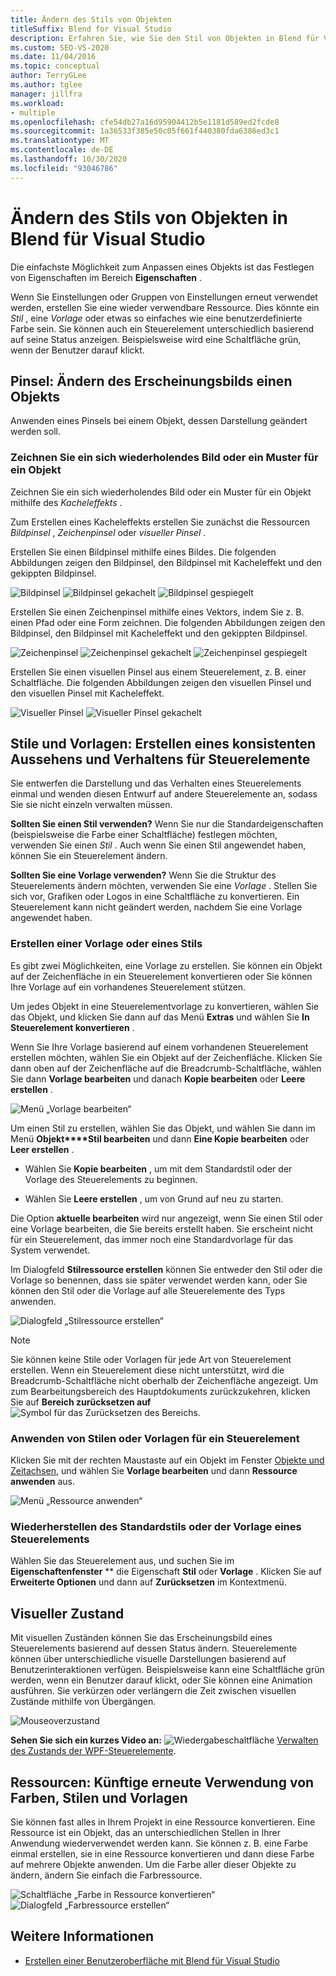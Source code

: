 ```yaml
---
title: Ändern des Stils von Objekten
titleSuffix: Blend for Visual Studio
description: Erfahren Sie, wie Sie den Stil von Objekten in Blend für Visual Studio ändern, indem Sie Pinsel anwenden, visuelle Zustände festlegen und wiederverwendbare Stile und Vorlagen anwenden.
ms.custom: SEO-VS-2020
ms.date: 11/04/2016
ms.topic: conceptual
author: TerryGLee
ms.author: tglee
manager: jillfra
ms.workload:
- multiple
ms.openlocfilehash: cfe54db27a16d95904412b5e1181d589ed2fcde8
ms.sourcegitcommit: 1a36533f385e50c05f661f440380fda6386ed3c1
ms.translationtype: MT
ms.contentlocale: de-DE
ms.lasthandoff: 10/30/2020
ms.locfileid: "93046786"
---
```

# <a name="modify-the-style-of-objects-in-blend-for-visual-studio"></a>Ändern des Stils von Objekten in Blend für Visual Studio

Die einfachste Möglichkeit zum Anpassen eines Objekts ist das Festlegen von Eigenschaften im Bereich **Eigenschaften** .

Wenn Sie Einstellungen oder Gruppen von Einstellungen erneut verwendet werden, erstellen Sie eine wieder verwendbare Ressource. Dies könnte ein *Stil* , eine *Vorlage* oder etwas so einfaches wie eine benutzerdefinierte Farbe sein. Sie können auch ein Steuerelement unterschiedlich basierend auf seine Status anzeigen. Beispielsweise wird eine Schaltfläche grün, wenn der Benutzer darauf klickt.

## <a name="brushes-modify-the-appearance-of-an-object"></a>Pinsel: Ändern des Erscheinungsbilds einen Objekts

Anwenden eines Pinsels bei einem Objekt, dessen Darstellung geändert werden soll.

### <a name="paint-a-repeating-image-or-pattern-on-an-object"></a>Zeichnen Sie ein sich wiederholendes Bild oder ein Muster für ein Objekt

Zeichnen Sie ein sich wiederholendes Bild oder ein Muster für ein Objekt mithilfe des *Kacheleffekts* .

Zum Erstellen eines Kacheleffekts erstellen Sie zunächst die Ressourcen *Bildpinsel* , *Zeichenpinsel* oder *visueller Pinsel* .

Erstellen Sie einen Bildpinsel mithilfe eines Bildes. Die folgenden Abbildungen zeigen den Bildpinsel, den Bildpinsel mit Kacheleffekt und den gekippten Bildpinsel.

![Bildpinsel](../designers/media/81f84f56-906d-456b-8288-d77da1e01e31.png) ![Bildpinsel gekachelt](../designers/media/d3782ca8-64da-47a4-a095-c6cdd0fa47a2.png) ![Bildpinsel gespiegelt](../designers/media/38ae3691-f3f1-4a1e-82ca-c7fa164bf56e.png)

Erstellen Sie einen Zeichenpinsel mithilfe eines Vektors, indem Sie z. B. einen Pfad oder eine Form zeichnen. Die folgenden Abbildungen zeigen den Bildpinsel, den Bildpinsel mit Kacheleffekt und den gekippten Bildpinsel.

![Zeichenpinsel](../designers/media/197666ac-ef57-4c5c-9779-669e991a00a5.png) ![Zeichenpinsel gekachelt](../designers/media/ba09cda3-4cee-40ba-b3d4-edc032158bdc.png) ![Zeichenpinsel gespiegelt](../designers/media/15bf6021-620c-4490-9eae-086153d3f14f.png)

Erstellen Sie einen visuellen Pinsel aus einem Steuerelement, z. B. einer Schaltfläche. Die folgenden Abbildungen zeigen den visuellen Pinsel und den visuellen Pinsel mit Kacheleffekt.

![Visueller Pinsel](../designers/media/fb6c90e0-153c-48fe-b563-e601beac6227.png) ![Visueller Pinsel gekachelt](../designers/media/e261b99f-7d8f-4d91-bc84-19c7beccc255.png)

## <a name="styles-and-templates-create-a-consistent-look-and-feel-across-controls"></a>Stile und Vorlagen: Erstellen eines konsistenten Aussehens und Verhaltens für Steuerelemente

Sie entwerfen die Darstellung und das Verhalten eines Steuerelements einmal und wenden diesen Entwurf auf andere Steuerelemente an, sodass Sie sie nicht einzeln verwalten müssen.

**Sollten Sie einen Stil verwenden?** Wenn Sie nur die Standardeigenschaften (beispielsweise die Farbe einer Schaltfläche) festlegen möchten, verwenden Sie einen *Stil* . Auch wenn Sie einen Stil angewendet haben, können Sie ein Steuerelement ändern.

**Sollten Sie eine Vorlage verwenden?** Wenn Sie die Struktur des Steuerelements ändern möchten, verwenden Sie eine *Vorlage* . Stellen Sie sich vor, Grafiken oder Logos in eine Schaltfläche zu konvertieren. Ein Steuerelement kann nicht geändert werden, nachdem Sie eine Vorlage angewendet haben.

### <a name="create-a-template-or-style"></a>Erstellen einer Vorlage oder eines Stils

Es gibt zwei Möglichkeiten, eine Vorlage zu erstellen. Sie können ein Objekt auf der Zeichenfläche in ein Steuerelement konvertieren oder Sie können Ihre Vorlage auf ein vorhandenes Steuerelement stützen.

Um jedes Objekt in eine Steuerelementvorlage zu konvertieren, wählen Sie das Objekt, und klicken Sie dann auf das Menü **Extras** und wählen Sie **In Steuerelement konvertieren** .

Wenn Sie Ihre Vorlage basierend auf einem vorhandenen Steuerelement erstellen möchten, wählen Sie ein Objekt auf der Zeichenfläche. Klicken Sie dann oben auf der Zeichenfläche auf die Breadcrumb-Schaltfläche, wählen Sie dann **Vorlage bearbeiten** und danach **Kopie bearbeiten** oder **Leere erstellen** .

![Menü „Vorlage bearbeiten“](../designers/media/5ebdb33f-aad2-4c10-a328-5e8b04c56a36.png)

Um einen Stil zu erstellen, wählen Sie das Objekt, und wählen Sie dann im Menü **Objekt****Stil bearbeiten** und dann **Eine Kopie bearbeiten** oder **Leer erstellen** .

- Wählen Sie **Kopie bearbeiten** , um mit dem Standardstil oder der Vorlage des Steuerelements zu beginnen.

- Wählen Sie **Leere erstellen** , um von Grund auf neu zu starten.

Die Option **aktuelle bearbeiten** wird nur angezeigt, wenn Sie einen Stil oder eine Vorlage bearbeiten, die Sie bereits erstellt haben. Sie erscheint nicht für ein Steuerelement, das immer noch eine Standardvorlage für das System verwendet.

Im Dialogfeld **Stilressource erstellen** können Sie entweder den Stil oder die Vorlage so benennen, dass sie später verwendet werden kann, oder Sie können den Stil oder die Vorlage auf alle Steuerelemente des Typs anwenden.

![Dialogfeld „Stilressource erstellen“](../designers/media/4818ee6a-ce60-4b79-91c8-3b1871829eea.png)

> [!NOTE]
> Sie können keine Stile oder Vorlagen für jede Art von Steuerelement erstellen. Wenn ein Steuerelement diese nicht unterstützt, wird die Breadcrumb-Schaltfläche nicht oberhalb der Zeichenfläche angezeigt.
> Um zum Bearbeitungsbereich des Hauptdokuments zurückzukehren, klicken Sie auf **Bereich zurücksetzen auf** ![Symbol für das Zurücksetzen des Bereichs](../designers/media/55844eb3-ed98-4f20-aa66-a6f5b23eeb2b.png).

### <a name="apply-a-style-or-template-to-a-control"></a>Anwenden von Stilen oder Vorlagen für ein Steuerelement

Klicken Sie mit der rechten Maustaste auf ein Objekt im Fenster [Objekte und Zeitachsen](../xaml-tools/creating-a-ui-by-using-blend-for-visual-studio.md#objects-and-timeline-window), und wählen Sie **Vorlage bearbeiten** und dann **Ressource anwenden** aus.

![Menü „Ressource anwenden“](../designers/media/dc12debc-7711-47d9-84ce-10322a384397.png)

### <a name="restore-the-default-style-or-template-of-a-control"></a>Wiederherstellen des Standardstils oder der Vorlage eines Steuerelements

Wählen Sie das Steuerelement aus, und suchen Sie im **Eigenschaftenfenster** ** die Eigenschaft **Stil** oder **Vorlage** . Klicken Sie auf **Erweiterte Optionen** und dann auf **Zurücksetzen** im Kontextmenü.

## <a name="visual-states"></a>Visueller Zustand

Mit visuellen Zuständen können Sie das Erscheinungsbild eines Steuerelements basierend auf dessen Status ändern. Steuerelemente können über unterschiedliche visuelle Darstellungen basierend auf Benutzerinteraktionen verfügen. Beispielsweise kann eine Schaltfläche grün werden, wenn ein Benutzer darauf klickt, oder Sie können eine Animation ausführen. Sie verkürzen oder verlängern die Zeit zwischen visuellen Zustände mithilfe von Übergängen.

![Mouseoverzustand](../designers/media/a95c671a-5639-40b9-83db-1e6b214330d5.png)

**Sehen Sie sich ein kurzes Video an:** ![Wiedergabeschaltfläche](../designers/media/bldadminconsoleinitialconfigicon.PNG) [Verwalten des Zustands der WPF-Steuerelemente](https://www.youtube.com/watch?v=m0PlkF5i6uw).

## <a name="resources-create-colors-styles-and-templates-and-reuse-them-later"></a>Ressourcen: Künftige erneute Verwendung von Farben, Stilen und Vorlagen

Sie können fast alles in Ihrem Projekt in eine Ressource konvertieren. Eine Ressource ist ein Objekt, das an unterschiedlichen Stellen in Ihrer Anwendung wiederverwendet werden kann. Sie können z. B. eine Farbe einmal erstellen, sie in eine Ressource konvertieren und dann diese Farbe auf mehrere Objekte anwenden. Um die Farbe aller dieser Objekte zu ändern, ändern Sie einfach die Farbressource.

![Schaltfläche „Farbe in Ressource konvertieren“](../designers/media/89203705-cf66-46e0-b153-52a23cd744f7.png) ![Dialogfeld „Farbressource erstellen“](../designers/media/6bff8b19-3cd5-41a0-bbf9-ff65532d5aae.png)

## <a name="see-also"></a>Weitere Informationen

- [Erstellen einer Benutzeroberfläche mit Blend für Visual Studio](../xaml-tools/creating-a-ui-by-using-blend-for-visual-studio.md)
